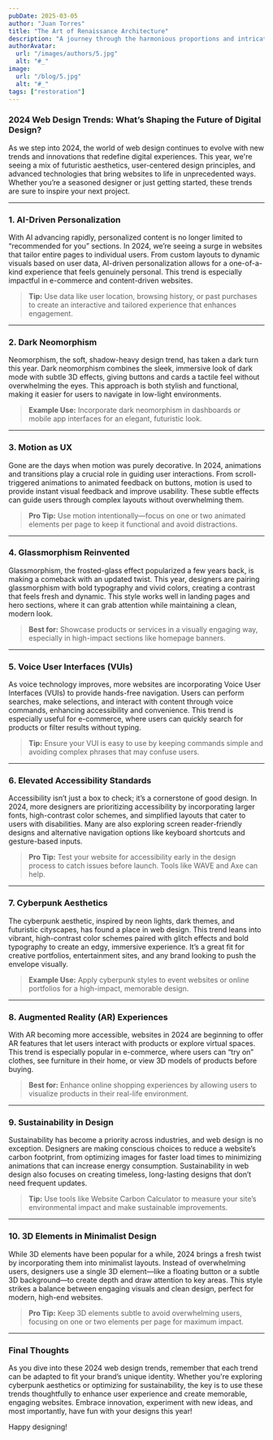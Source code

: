 ```yaml
---
pubDate: 2025-03-05
author: "Juan Torres"
title: "The Art of Renaissance Architecture"
description: "A journey through the harmonious proportions and intricate details of Renaissance architectural masterpieces."
authorAvatar:
  url: "/images/authors/5.jpg"
  alt: "#_"
image:
  url: "/blog/5.jpg"
  alt: "#_"
tags: ["restoration"]
---
```

### 2024 Web Design Trends: What’s Shaping the Future of Digital Design?

As we step into 2024, the world of web design continues to evolve with new trends and innovations that redefine digital experiences. This year, we're seeing a mix of futuristic aesthetics, user-centered design principles, and advanced technologies that bring websites to life in unprecedented ways. Whether you’re a seasoned designer or just getting started, these trends are sure to inspire your next project.

---

### 1. AI-Driven Personalization

With AI advancing rapidly, personalized content is no longer limited to “recommended for you” sections. In 2024, we’re seeing a surge in websites that tailor entire pages to individual users. From custom layouts to dynamic visuals based on user data, AI-driven personalization allows for a one-of-a-kind experience that feels genuinely personal. This trend is especially impactful in e-commerce and content-driven websites.

> **Tip:** Use data like user location, browsing history, or past purchases to create an interactive and tailored experience that enhances engagement.

---

### 2. Dark Neomorphism

Neomorphism, the soft, shadow-heavy design trend, has taken a dark turn this year. Dark neomorphism combines the sleek, immersive look of dark mode with subtle 3D effects, giving buttons and cards a tactile feel without overwhelming the eyes. This approach is both stylish and functional, making it easier for users to navigate in low-light environments.

> **Example Use:** Incorporate dark neomorphism in dashboards or mobile app interfaces for an elegant, futuristic look.

---

### 3. Motion as UX

Gone are the days when motion was purely decorative. In 2024, animations and transitions play a crucial role in guiding user interactions. From scroll-triggered animations to animated feedback on buttons, motion is used to provide instant visual feedback and improve usability. These subtle effects can guide users through complex layouts without overwhelming them.

> **Pro Tip:** Use motion intentionally—focus on one or two animated elements per page to keep it functional and avoid distractions.

---

### 4. Glassmorphism Reinvented

Glassmorphism, the frosted-glass effect popularized a few years back, is making a comeback with an updated twist. This year, designers are pairing glassmorphism with bold typography and vivid colors, creating a contrast that feels fresh and dynamic. This style works well in landing pages and hero sections, where it can grab attention while maintaining a clean, modern look.

> **Best for:** Showcase products or services in a visually engaging way, especially in high-impact sections like homepage banners.

---

### 5. Voice User Interfaces (VUIs)

As voice technology improves, more websites are incorporating Voice User Interfaces (VUIs) to provide hands-free navigation. Users can perform searches, make selections, and interact with content through voice commands, enhancing accessibility and convenience. This trend is especially useful for e-commerce, where users can quickly search for products or filter results without typing.

> **Tip:** Ensure your VUI is easy to use by keeping commands simple and avoiding complex phrases that may confuse users.

---

### 6. Elevated Accessibility Standards

Accessibility isn’t just a box to check; it’s a cornerstone of good design. In 2024, more designers are prioritizing accessibility by incorporating larger fonts, high-contrast color schemes, and simplified layouts that cater to users with disabilities. Many are also exploring screen reader-friendly designs and alternative navigation options like keyboard shortcuts and gesture-based inputs.

> **Pro Tip:** Test your website for accessibility early in the design process to catch issues before launch. Tools like WAVE and Axe can help.

---

### 7. Cyberpunk Aesthetics

The cyberpunk aesthetic, inspired by neon lights, dark themes, and futuristic cityscapes, has found a place in web design. This trend leans into vibrant, high-contrast color schemes paired with glitch effects and bold typography to create an edgy, immersive experience. It’s a great fit for creative portfolios, entertainment sites, and any brand looking to push the envelope visually.

> **Example Use:** Apply cyberpunk styles to event websites or online portfolios for a high-impact, memorable design.

---

### 8. Augmented Reality (AR) Experiences

With AR becoming more accessible, websites in 2024 are beginning to offer AR features that let users interact with products or explore virtual spaces. This trend is especially popular in e-commerce, where users can “try on” clothes, see furniture in their home, or view 3D models of products before buying.

> **Best for:** Enhance online shopping experiences by allowing users to visualize products in their real-life environment.

---

### 9. Sustainability in Design

Sustainability has become a priority across industries, and web design is no exception. Designers are making conscious choices to reduce a website’s carbon footprint, from optimizing images for faster load times to minimizing animations that can increase energy consumption. Sustainability in web design also focuses on creating timeless, long-lasting designs that don’t need frequent updates.

> **Tip:** Use tools like Website Carbon Calculator to measure your site’s environmental impact and make sustainable improvements.

---

### 10. 3D Elements in Minimalist Design

While 3D elements have been popular for a while, 2024 brings a fresh twist by incorporating them into minimalist layouts. Instead of overwhelming users, designers use a single 3D element—like a floating button or a subtle 3D background—to create depth and draw attention to key areas. This style strikes a balance between engaging visuals and clean design, perfect for modern, high-end websites.

> **Pro Tip:** Keep 3D elements subtle to avoid overwhelming users, focusing on one or two elements per page for maximum impact.

---

### Final Thoughts

As you dive into these 2024 web design trends, remember that each trend can be adapted to fit your brand’s unique identity. Whether you're exploring cyberpunk aesthetics or optimizing for sustainability, the key is to use these trends thoughtfully to enhance user experience and create memorable, engaging websites. Embrace innovation, experiment with new ideas, and most importantly, have fun with your designs this year!

Happy designing!
